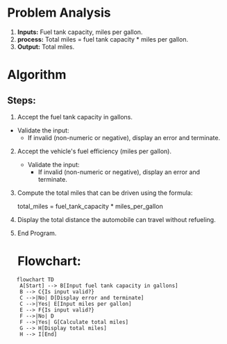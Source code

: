 # Problem Analysis
1. **Inputs:** Fuel tank capacity, miles per gallon.
3. **process:** Total miles = fuel tank capacity * miles per gallon.
4. **Output:** Total miles.

# Algorithm

## Steps:
1.  Accept the fuel tank capacity in gallons.
   - Validate the input:
     - If invalid (non-numeric or negative), display an error and terminate.

2. Accept the vehicle's fuel efficiency (miles per gallon).
   - Validate the input:
     - If invalid (non-numeric or negative), display an error and terminate.

3.  Compute the total miles that can be driven using the formula:
   
     total_miles = fuel_tank_capacity * miles_per_gallon
   

4.  Display the total distance the automobile can travel without refueling.

5. End Program.

   # Flowchart:
```mermaid
   flowchart TD
    A[Start] --> B[Input fuel tank capacity in gallons]
    B --> C{Is input valid?}
    C -->|No| D[Display error and terminate]
    C -->|Yes| E[Input miles per gallon]
    E --> F{Is input valid?}
    F -->|No| D
    F -->|Yes| G[Calculate total miles]
    G --> H[Display total miles]
    H --> I[End]

